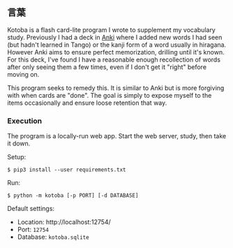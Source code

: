 ## 言葉

Kotoba is a flash card-lite program I wrote to supplement my vocabulary study. Previously I had a deck in [Anki](https://ankiweb.net/about) where I added new words I had seen (but hadn't learned in Tango) or the kanji form of a word usually in hiragana. However Anki aims to ensure perfect memorization, drilling until it's known. For this deck, I've found I have a reasonable enough recollection of words after only seeing them a few times, even if I don't get it "right" before moving on.

This program seeks to remedy this. It is similar to Anki but is more forgiving with when cards are "done". The goal is simply to expose myself to the items occasionally and ensure loose retention that way.

### Execution

The program is a locally-run web app. Start the web server, study, then take it down.

Setup:

```
$ pip3 install --user requirements.txt
```

Run:

```
$ python -m kotoba [-p PORT] [-d DATABASE]
```

Default settings:
* Location: http://localhost:12754/
* Port: `12754`
* Database: `kotoba.sqlite`
